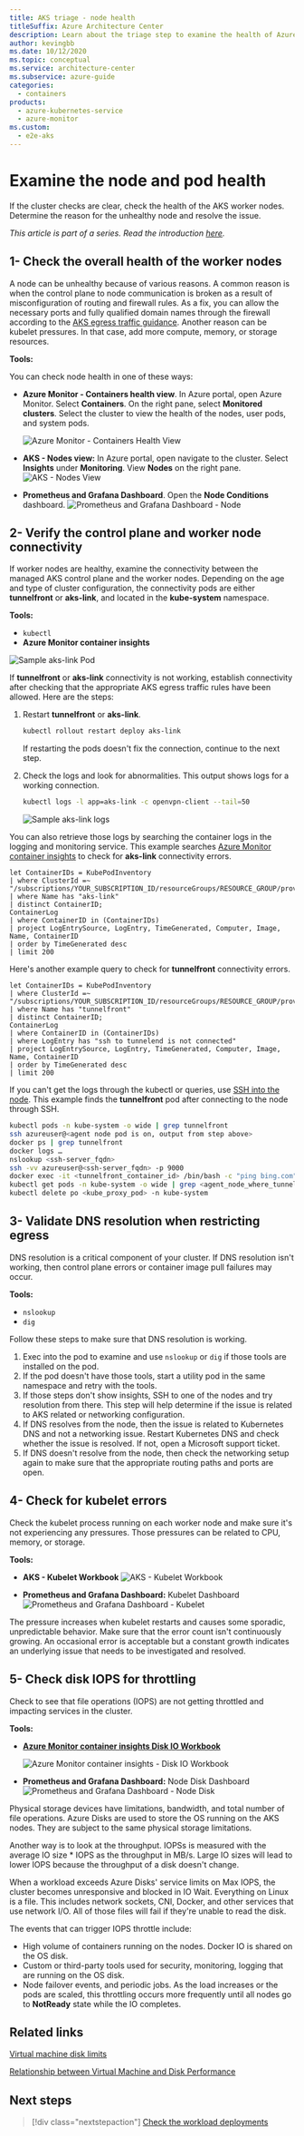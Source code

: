 ```yaml
---
title: AKS triage - node health
titleSuffix: Azure Architecture Center
description: Learn about the triage step to examine the health of Azure Kubernetes Services (AKS) worker nodes and pods.
author: kevingbb
ms.date: 10/12/2020
ms.topic: conceptual
ms.service: architecture-center
ms.subservice: azure-guide
categories:
  - containers
products:
  - azure-kubernetes-service
  - azure-monitor
ms.custom:
  - e2e-aks
---
```


# Examine the node and pod health

If the cluster checks are clear, check the health of the AKS worker nodes. Determine the reason for the unhealthy node and resolve the issue.

_This article is part of a series. Read the introduction [here](aks-triage-practices.md)._

## 1- Check the overall health of the worker nodes

A node can be unhealthy because of various reasons. A common reason is when the control plane to node communication is broken as a result of misconfiguration of routing and firewall rules. As a fix, you can allow the necessary ports and fully qualified domain names through the firewall according to the [AKS egress traffic guidance](/azure/aks/limit-egress-traffic). Another reason can be kubelet pressures. In that case, add more compute, memory, or storage resources.

**Tools:**

You can check node health in one of these ways:

- **Azure Monitor - Containers health view**. In Azure portal, open Azure Monitor. Select **Containers**.  On the right pane, select **Monitored clusters**. Select the cluster to view the health of the nodes, user pods, and system pods.

    ![Azure Monitor - Containers Health View](images/azuremonitor-containershealth.png)

- **AKS - Nodes view:** In Azure portal, open navigate to the cluster. Select **Insights** under **Monitoring**. View **Nodes** on the right pane.
![AKS - Nodes View](images/aks-nodehealth.png)

- **Prometheus and Grafana Dashboard**. Open the **Node Conditions** dashboard.
![Prometheus and Grafana Dashboard - Node](images/node-conditions.png)

## 2- Verify the control plane and worker node connectivity

If worker nodes are healthy, examine the connectivity between the managed AKS control plane and the worker nodes. Depending on the age and type of cluster configuration, the connectivity pods are either **tunnelfront** or **aks-link**, and located in the **kube-system** namespace.

**Tools:**

- `kubectl`
- **Azure Monitor container insights**

![Sample aks-link Pod](images/aks-link-pod.png)

If **tunnelfront** or **aks-link** connectivity is not working, establish connectivity after checking that the appropriate AKS egress traffic rules have been allowed. Here are the steps:

1. Restart **tunnelfront** or **aks-link**.

   ```bash
   kubectl rollout restart deploy aks-link
   ```

   If restarting the pods doesn't fix the connection, continue to the next step.

2. Check the logs and look for abnormalities. This output shows logs for a working connection.

   ```bash
   kubectl logs -l app=aks-link -c openvpn-client --tail=50
   ```

   ![Sample `aks-link` logs](images/aks-link-logs.png)

You can also retrieve those logs by searching the container logs in the logging and monitoring service. This example searches [Azure Monitor container insights](/azure/azure-monitor/insights/container-insights-log-search) to check for **aks-link** connectivity errors.

```kusto
let ContainerIDs = KubePodInventory
| where ClusterId =~ "/subscriptions/YOUR_SUBSCRIPTION_ID/resourceGroups/RESOURCE_GROUP/providers/Microsoft.ContainerService/managedClusters/YOUR_CLUSTER_ID"
| where Name has "aks-link"
| distinct ContainerID;
ContainerLog
| where ContainerID in (ContainerIDs)
| project LogEntrySource, LogEntry, TimeGenerated, Computer, Image, Name, ContainerID
| order by TimeGenerated desc
| limit 200
```

Here's another example query to check for **tunnelfront** connectivity errors.

```kusto
let ContainerIDs = KubePodInventory
| where ClusterId =~ "/subscriptions/YOUR_SUBSCRIPTION_ID/resourceGroups/RESOURCE_GROUP/providers/Microsoft.ContainerService/managedClusters/YOUR_CLUSTER_ID"
| where Name has "tunnelfront"
| distinct ContainerID;
ContainerLog
| where ContainerID in (ContainerIDs)
| where LogEntry has "ssh to tunnelend is not connected"
| project LogEntrySource, LogEntry, TimeGenerated, Computer, Image, Name, ContainerID
| order by TimeGenerated desc
| limit 200
```

If you can't get the logs through the kubectl or queries, use [SSH into the node](/azure/aks/ssh). This example finds the **tunnelfront** pod after connecting to the node through SSH.

```bash
kubectl pods -n kube-system -o wide | grep tunnelfront
ssh azureuser@<agent node pod is on, output from step above>
docker ps | grep tunnelfront
docker logs …
nslookup <ssh-server_fqdn>
ssh -vv azureuser@<ssh-server_fqdn> -p 9000
docker exec -it <tunnelfront_container_id> /bin/bash -c "ping bing.com"
kubectl get pods -n kube-system -o wide | grep <agent_node_where_tunnelfront_is_running>
kubectl delete po <kube_proxy_pod> -n kube-system
```

## 3- Validate DNS resolution when restricting egress

DNS resolution is a critical component of your cluster. If DNS resolution isn't working, then control plane errors or container image pull failures may occur.

**Tools:**

- `nslookup`
- `dig`

Follow these steps to make sure that DNS resolution is working.

1. Exec into the pod to examine and use `nslookup` or `dig` if those tools are installed on the pod.
2. If the pod doesn't have those tools, start a utility pod in the same namespace and retry with the tools.
3. If those steps don't show insights, SSH to one of the nodes and try resolution from there. This step will help determine if the issue is related to AKS related or networking configuration.
4. If DNS resolves from the node, then the issue is related to Kubernetes DNS and not a networking issue. Restart Kubernetes DNS and check whether the issue is resolved. If not, open a Microsoft support ticket.
5. If DNS doesn't resolve from the node, then check the networking setup again to make sure that the appropriate routing paths and ports are open.

## 4- Check for kubelet errors

Check the kubelet process running on each worker node and make sure it's not experiencing any pressures. Those pressures can be related to CPU, memory, or storage.

**Tools:**

- **AKS - Kubelet Workbook**
![AKS - Kubelet Workbook](images/aks-kubeletworkbook.png)

- **Prometheus and Grafana Dashboard:** Kubelet Dashboard
![Prometheus and Grafana Dashboard - Kubelet](images/kubelet-conditions.png)

The pressure increases when kubelet restarts and causes some sporadic, unpredictable behavior. Make sure that the error count isn't continuously growing. An occasional error is acceptable but a constant growth indicates an underlying issue that needs to be investigated and resolved.

## 5- Check disk IOPS for throttling

Check to see that file operations (IOPS) are not getting throttled and impacting services in the cluster.

**Tools:**

- **[Azure Monitor container insights Disk IO Workbook](/azure/azure-monitor/insights/container-insights-analyze#workbooks)**

    ![Azure Monitor container insights - Disk IO Workbook](images/aks-diskioworkbook.png)

- **Prometheus and Grafana Dashboard:** Node Disk Dashboard
    ![Prometheus and Grafana Dashboard - Node Disk](images/node-diskio.png)

Physical storage devices have limitations, bandwidth, and total number of file operations. Azure Disks are used to store the OS running on the AKS nodes. They are subject to the same physical storage limitations.

Another way is to look at the throughput. IOPSs is measured with the average IO size * IOPS as the throughput in MB/s. Large IO sizes will lead to lower IOPS because the throughput of a disk doesn't change.

When a workload exceeds Azure Disks' service limits on Max IOPS, the cluster becomes unresponsive and blocked in IO Wait. Everything on Linux is a file. This includes network sockets, CNI, Docker, and other services that use network I/O. All of those files will fail if they're unable to read the disk.

The events that can trigger IOPS throttle include:

- High volume of containers running on the nodes. Docker IO is shared on the OS disk.
- Custom or third-party tools used for security, monitoring, logging that are running on the OS disk.
- Node failover events, and periodic jobs. As the load increases or the pods are scaled, this throttling occurs more frequently until all nodes go to **NotReady** state while the IO completes.

## Related links

[Virtual machine disk limits](/azure/azure-resource-manager/management/azure-subscription-service-limits#virtual-machine-disk-limits)

[Relationship between Virtual Machine and Disk Performance](/azure/virtual-machines/linux/disk-performance-linux)

## Next steps

> [!div class="nextstepaction"]
> [Check the workload deployments](aks-triage-deployment.md)

